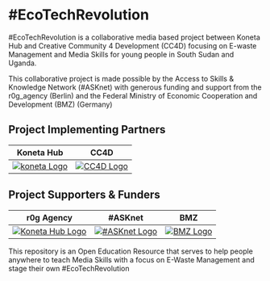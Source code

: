 # #EcoTechRevolution
#EcoTechRevolution is a collaborative media based project between Koneta Hub and Creative Community 4 Development (CC4D) focusing on E-waste Management and Media Skills for young people in South Sudan and Uganda.

This collaborative project is made possible by the Access to Skills & Knowledge Network (#ASKnet) with generous funding and support from the r0g_agency (Berlin) and the Federal Ministry of Economic Cooperation and Development (BMZ) (Germany)


## Project Implementing Partners 
| Koneta Hub| CC4D |
| :--------:| :--------: |
|[![koneta Logo](assets/images/logos/konetahub.png)](https://konetahub.org/)|[![CC4D Logo](assets/images/logos/CC4D.png)](https://cc4d.tech/)|

## Project Supporters & Funders
| r0g Agency | #ASKnet  | BMZ |
:--------: | :----: | :-------: |
[![Koneta Hub Logo](assets/images/logos/r0g_logo.png)](https://openculture.agency/) |[![#ASKnet Logo](assets/images/logos/asknet-logo.png)](https://github.com/ASKnet-Open-Training)|  [![BMZ Logo](assets/images/logos/founder_BMZ.jpg)](https://www.bmz.de/en/)| [Official Website](https://openculture.agency/) | [Official Website](https://github.com/ASKnet-Open-Training) | [Official Website](https://www.bmz.de/en/) |

This repository is an Open Education Resource that serves to help people anywhere to teach Media Skills with a focus on E-Waste Management and stage their own #EcoTechRevolution